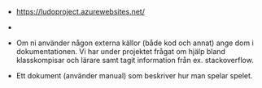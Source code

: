 - https://ludoproject.azurewebsites.net/
- 

- Om ni använder någon externa källor (både kod och annat) ange dom i dokumentationen.
Vi har under projektet frågat om hjälp bland klasskompisar och lärare samt tagit information från ex. stackoverflow.

- Ett dokument (använder manual) som beskriver hur man spelar spelet.






